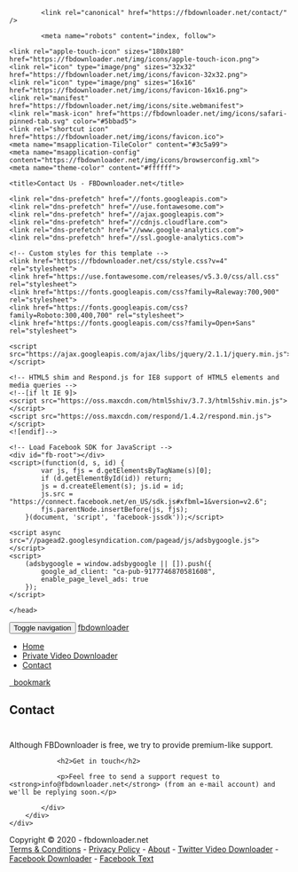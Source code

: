 
<!DOCTYPE html>
<html lang="en">
<head>
    <meta charset="utf-8">
    <meta http-equiv="X-UA-Compatible" content="IE=edge">
    <meta name="viewport" content="width=device-width, initial-scale=1">
    <!-- The above 3 meta tags *must* come first in the head; any other head content must come *after* these tags -->
    <meta name="description" content="Contact Us - FBDownloader.net">
        <meta name="author" content="fbdownloader">

            <link rel="canonical" href="https://fbdownloader.net/contact/" />
    
            <meta name="robots" content="index, follow">
    
    <link rel="apple-touch-icon" sizes="180x180" href="https://fbdownloader.net/img/icons/apple-touch-icon.png">
    <link rel="icon" type="image/png" sizes="32x32" href="https://fbdownloader.net/img/icons/favicon-32x32.png">
    <link rel="icon" type="image/png" sizes="16x16" href="https://fbdownloader.net/img/icons/favicon-16x16.png">
    <link rel="manifest" href="https://fbdownloader.net/img/icons/site.webmanifest">
    <link rel="mask-icon" href="https://fbdownloader.net/img/icons/safari-pinned-tab.svg" color="#5bbad5">
    <link rel="shortcut icon" href="https://fbdownloader.net/img/icons/favicon.ico">
    <meta name="msapplication-TileColor" content="#3c5a99">
    <meta name="msapplication-config" content="https://fbdownloader.net/img/icons/browserconfig.xml">
    <meta name="theme-color" content="#ffffff">

    <title>Contact Us - FBDownloader.net</title>

    <link rel="dns-prefetch" href="//fonts.googleapis.com">
    <link rel="dns-prefetch" href="//use.fontawesome.com">
    <link rel="dns-prefetch" href="//ajax.googleapis.com">
    <link rel="dns-prefetch" href="//cdnjs.cloudflare.com">
    <link rel="dns-prefetch" href="//www.google-analytics.com">
    <link rel="dns-prefetch" href="//ssl.google-analytics.com">

    <!-- Custom styles for this template -->
    <link href="https://fbdownloader.net/css/style.css?v=4" rel="stylesheet">
    <link href="https://use.fontawesome.com/releases/v5.3.0/css/all.css" rel="stylesheet">
    <link href="https://fonts.googleapis.com/css?family=Raleway:700,900" rel="stylesheet">
    <link href="https://fonts.googleapis.com/css?family=Roboto:300,400,700" rel="stylesheet">
    <link href="https://fonts.googleapis.com/css?family=Open+Sans" rel="stylesheet">

    <script src="https://ajax.googleapis.com/ajax/libs/jquery/2.1.1/jquery.min.js"></script>

    <!-- HTML5 shim and Respond.js for IE8 support of HTML5 elements and media queries -->
    <!--[if lt IE 9]>
    <script src="https://oss.maxcdn.com/html5shiv/3.7.3/html5shiv.min.js"></script>
    <script src="https://oss.maxcdn.com/respond/1.4.2/respond.min.js"></script>
    <![endif]-->

    <!-- Load Facebook SDK for JavaScript -->
    <div id="fb-root"></div>
    <script>(function(d, s, id) {
            var js, fjs = d.getElementsByTagName(s)[0];
            if (d.getElementById(id)) return;
            js = d.createElement(s); js.id = id;
            js.src = "https://connect.facebook.net/en_US/sdk.js#xfbml=1&version=v2.6";
            fjs.parentNode.insertBefore(js, fjs);
        }(document, 'script', 'facebook-jssdk'));</script>

    <script async src="//pagead2.googlesyndication.com/pagead/js/adsbygoogle.js"></script>
    <script>
        (adsbygoogle = window.adsbygoogle || []).push({
            google_ad_client: "ca-pub-9177746870581608",
            enable_page_level_ads: true
        });
    </script>

    </head>
<body>
<nav class="navbar">
    <div class="container relative">
        <div class="navbar-header">
            <button type="button" class="navbar-toggle collapsed" data-toggle="collapse" data-target="#navbar" aria-expanded="false" aria-controls="navbar">
                <span class="sr-only">Toggle navigation</span>
                <span class="icon-bar"></span>
                <span class="icon-bar"></span>
                <span class="icon-bar"></span>
            </button>
            <a class="navbar-brand" title="Facebook Video Downloader" href="https://fbdownloader.net">fbdownlo<span class="blue">a</span>der</a>
        </div>
        <div id="navbar" class="navbar-collapse collapse">
            <ul class="nav navbar-nav nav-list fr">
                <li class="active"><a title="Home" class="btn btn-default" href="https://fbdownloader.net">Home</a></a></li>
                <li><a title="Private Video Downlaoder" class="btn btn-default" href="https://fbdownloader.net/private-facebook-downloader/">Private Video Downloader</a></li>
                <li><a title="Contact" class="btn btn-default" href="https://fbdownloader.net/contact/">Contact</a></li>
            </ul>
        </div><!--/.nav-collapse -->
        <a id="bookmarklet" class="absolute bookmark btn btn-default" href="javascript:var title = window.location.href; if (title.indexOf('https://fbdownloader.net') == 0) { (function(){ void(0); })(); }else { (function(){ window.open('https://fbdownloader.net/download/?url=' + location.href  + '?src=bookmarklet')}()); }" title="FBDownloader Bookmarklet"><span class="fa fa-bookmark"></span>&nbsp;&nbsp;bookmark</a>
    </div>
</nav>


<!-- Main jumbotron for a primary marketing message or call to action -->
<section class="content"  style="margin-bottom: 42px;">
    <div class="container theme-showcase">
        <h1 class="alt" style="margin-bottom: 0;">Contact</h1>
    </div>
</section>

<section class="page">
    <div class="container">
        <div class="row">
            <div class="col-md-12">
                <p>Although FBDownloader is free, we try to provide premium-like support.</p>

                <h2>Get in touch</h2>

                <p>Feel free to send a support request to <strong>info@fbdownloader.net</strong> (from an e-mail account) and we'll be replying soon.</p>

            </div>
        </div>
    </div>
</section>

<footer>
    <div class="container">
        <div class="col-md-12 primary-footer page-footer">
            <p class="copyright">Copyright &copy; 2020 - fbdownloader.net<br/>
                <a title="Terms and Conditions" href="https://fbdownloader.net/terms/">Terms & Conditions</a> - <a title="Privacy Policy" href="https://fbdownloader.net/privacy/">Privacy Policy</a> - <a title="About" href="https://fbdownloader.net/about/">About</a> -
                <a title="Twitter Video Downloader" href="https://twoffline.net">Twitter Video Downloader</a> - <a href="https://fbdownloader.net">Facebook Downloader</a> - <a rel='nofollow' target="_blank" href="https://fancyfonts.co/facebook-text-generator/">Facebook Text</a>
                                            </p>
        </div>
    </div>
</footer>

<div id="playblock" class='hidden'></div>

<!-- Bootstrap core JavaScript
================================================== -->
<!-- Placed at the end of the document so the pages load faster -->
<script src="https://ajax.googleapis.com/ajax/libs/jquery/1.12.4/jquery.min.js"></script>
<script src="https://maxcdn.bootstrapcdn.com/bootstrap/3.3.6/js/bootstrap.min.js"></script>
<script src="https://cdn.jsdelivr.net/npm/js-cookie@2/src/js.cookie.min.js"></script>
<!-- IE10 viewport hack for Surface/desktop Windows 8 bug -->


<script>
    $(document).ready(function(){
        $('#go').click(function(){
            $('#progressbar').removeClass('hidden');
        });
        $('#submit').click(function(){
            $(this).html('Processing video...');
        });

        
        $('.fb-video-container').on('click', function(){
            //$('#embed-modal').modal('show');
        });

        $('#bookmarklet').on('click', function(e){
            e.preventDefault();
            alert("Drag and drop this to your bookmarks toolbar or save the link as a bookmark. When you are in Facebook, simply click the bookmark to download the video.");
        });


        

    });
</script>



<!-- Global site tag (gtag.js) - Google Analytics -->
<script async src="https://www.googletagmanager.com/gtag/js?id=UA-78205517-2"></script>
<script>
    window.dataLayer = window.dataLayer || [];
    function gtag(){dataLayer.push(arguments);}
    gtag('js', new Date());

    gtag('config', 'UA-78205517-2');
</script>

</body>
</html>
